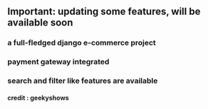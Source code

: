 ## Important: updating some features, will be available soon
### a full-fledged django e-commerce project
### payment gateway integrated
### search and filter like features are available
#### credit : geekyshows
